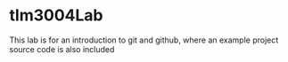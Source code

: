 # tlm3004Lab
This lab is for an introduction to git and github, where an example project source code is also included
